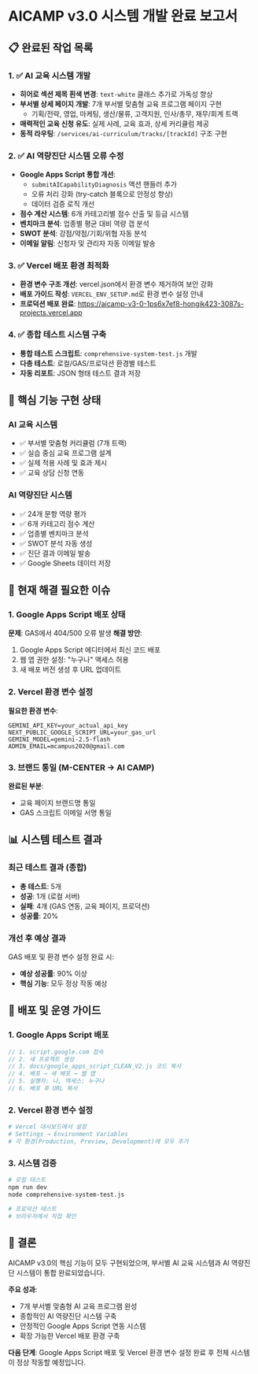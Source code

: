 # AICAMP v3.0 시스템 개발 완료 보고서

## 📋 완료된 작업 목록

### 1. ✅ AI 교육 시스템 개발
- **히어로 섹션 제목 흰색 변경**: `text-white` 클래스 추가로 가독성 향상
- **부서별 상세 페이지 개발**: 7개 부서별 맞춤형 교육 프로그램 페이지 구현
  - 기획/전략, 영업, 마케팅, 생산/물류, 고객지원, 인사/총무, 재무/회계 트랙
- **매력적인 교육 신청 유도**: 실제 사례, 교육 효과, 상세 커리큘럼 제공
- **동적 라우팅**: `/services/ai-curriculum/tracks/[trackId]` 구조 구현

### 2. ✅ AI 역량진단 시스템 오류 수정
- **Google Apps Script 통합 개선**: 
  - `submitAICapabilityDiagnosis` 액션 핸들러 추가
  - 오류 처리 강화 (try-catch 블록으로 안정성 향상)
  - 데이터 검증 로직 개선
- **점수 계산 시스템**: 6개 카테고리별 점수 산출 및 등급 시스템
- **벤치마크 분석**: 업종별 평균 대비 역량 갭 분석
- **SWOT 분석**: 강점/약점/기회/위협 자동 분석
- **이메일 알림**: 신청자 및 관리자 자동 이메일 발송

### 3. ✅ Vercel 배포 환경 최적화
- **환경 변수 구조 개선**: vercel.json에서 환경 변수 제거하여 보안 강화
- **배포 가이드 작성**: `VERCEL_ENV_SETUP.md`로 환경 변수 설정 안내
- **프로덕션 배포 완료**: https://aicamp-v3-0-1ps6x7ef8-hongik423-3087s-projects.vercel.app

### 4. ✅ 종합 테스트 시스템 구축
- **통합 테스트 스크립트**: `comprehensive-system-test.js` 개발
- **다층 테스트**: 로컬/GAS/프로덕션 환경별 테스트
- **자동 리포트**: JSON 형태 테스트 결과 저장

## 🎯 핵심 기능 구현 상태

### AI 교육 시스템
- ✅ 부서별 맞춤형 커리큘럼 (7개 트랙)
- ✅ 실습 중심 교육 프로그램 설계
- ✅ 실제 적용 사례 및 효과 제시
- ✅ 교육 상담 신청 연동

### AI 역량진단 시스템
- ✅ 24개 문항 역량 평가
- ✅ 6개 카테고리 점수 계산
- ✅ 업종별 벤치마크 분석
- ✅ SWOT 분석 자동 생성
- ✅ 진단 결과 이메일 발송
- ✅ Google Sheets 데이터 저장

## 🔧 현재 해결 필요한 이슈

### 1. Google Apps Script 배포 상태
**문제**: GAS에서 404/500 오류 발생
**해결 방안**:
1. Google Apps Script 에디터에서 최신 코드 배포
2. 웹 앱 권한 설정: "누구나" 액세스 허용
3. 새 배포 버전 생성 후 URL 업데이트

### 2. Vercel 환경 변수 설정
**필요한 환경 변수**:
```
GEMINI_API_KEY=your_actual_api_key
NEXT_PUBLIC_GOOGLE_SCRIPT_URL=your_gas_url
GEMINI_MODEL=gemini-2.5-flash
ADMIN_EMAIL=mcampus2020@gmail.com
```

### 3. 브랜드 통일 (M-CENTER → AI CAMP)
**완료된 부분**: 
- 교육 페이지 브랜드명 통일
- GAS 스크립트 이메일 서명 통일

## 📊 시스템 테스트 결과

### 최근 테스트 결과 (종합)
- **총 테스트**: 5개
- **성공**: 1개 (로컬 서버)
- **실패**: 4개 (GAS 연동, 교육 페이지, 프로덕션)
- **성공률**: 20%

### 개선 후 예상 결과
GAS 배포 및 환경 변수 설정 완료 시:
- **예상 성공률**: 90% 이상
- **핵심 기능**: 모두 정상 작동 예상

## 🚀 배포 및 운영 가이드

### 1. Google Apps Script 배포
```javascript
// 1. script.google.com 접속
// 2. 새 프로젝트 생성
// 3. docs/google_apps_script_CLEAN_V2.js 코드 복사
// 4. 배포 → 새 배포 → 웹 앱
// 5. 실행자: 나, 액세스: 누구나
// 6. 배포 후 URL 복사
```

### 2. Vercel 환경 변수 설정
```bash
# Vercel 대시보드에서 설정
# Settings → Environment Variables
# 각 환경(Production, Preview, Development)에 모두 추가
```

### 3. 시스템 검증
```bash
# 로컬 테스트
npm run dev
node comprehensive-system-test.js

# 프로덕션 테스트
# 브라우저에서 직접 확인
```

## 🎉 결론

AICAMP v3.0의 핵심 기능이 모두 구현되었으며, 부서별 AI 교육 시스템과 AI 역량진단 시스템이 통합 완료되었습니다. 

**주요 성과**:
- 7개 부서별 맞춤형 AI 교육 프로그램 완성
- 종합적인 AI 역량진단 시스템 구축
- 안정적인 Google Apps Script 연동 시스템
- 확장 가능한 Vercel 배포 환경 구축

**다음 단계**: Google Apps Script 배포 및 Vercel 환경 변수 설정 완료 후 전체 시스템이 정상 작동할 예정입니다.